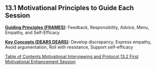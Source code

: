 ## 13.1 Motivational Principles to Guide Each Session

**<u>Guiding Principles (FRAMES)</u>:** Feedback, Responsibility, Advice, Menu, Empathy, and Self-Efficacy

**<u>Key Concepts (DEARS DEARS)</u>:** Develop discrepancy, Express empathy, Avoid argumentation, Roll with resistance, Support self-efficacy



<div class="center">
<div class="btn-group">
  <a href=":pages_path:/manuals/motivational-interviewing/13-00-motivational-interviewing-toc.md" class="btn btn-default">
    <span class="glyphicon glyphicon-chevron-left"></span>
    Table of Contents
  </a>

  <a href=":pages_path:/manuals/motivational-interviewing" class="btn btn-default">
    <span class="glyphicon glyphicon-chevron-up"></span>
    Motivational Interviewing and Protocol
  </a>

  <a href=":pages_path:/motivational-interviewing/13-02-01-materials-needed.md" class="btn btn-success">
    13.2 First Motivational Enhancement Session
    <span class="glyphicon glyphicon-chevron-right"></span>
  </a>
</div>
</div>
